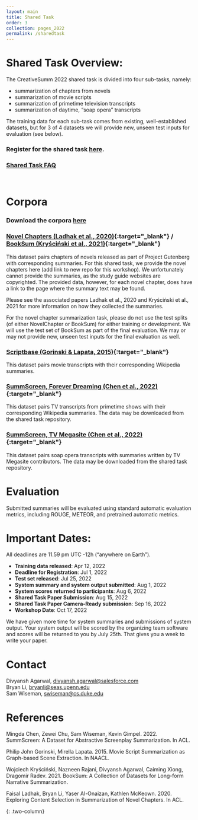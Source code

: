 ```yaml
---
layout: main
title: Shared Task
order: 3
collection: pages_2022
permalink: /sharedtask
---
```


# Shared Task Overview:
The CreativeSumm 2022 shared task is divided into four sub-tasks, namely:

- summarization of chapters from novels
- summarization of movie scripts
- summarization of primetime television transcripts
- summarization of daytime, “soap opera” transcripts

The training data for each sub-task comes from existing, well-established datasets, but for 3 of 4 datasets we will provide new, unseen test inputs for evaluation (see below).
<br>
### Register for the shared task [here](https://docs.google.com/forms/d/e/1FAIpQLScaBT-snWmZACG0Yv2Py9u5MQsOzk9NOfyog53wql17LDfF-w/viewform).
### [Shared Task FAQ](https://docs.google.com/document/d/1c1w9Rk0W-B1yJkbKraYyh9aWHx3Pb2b6pygKOolLOPE/edit?usp=sharing)

<br>

# Corpora

### Download the corpora [here](https://github.com/fladhak/creative-summ-data)

### [Novel Chapters (Ladhak et al., 2020)](https://aclanthology.org/2020.acl-main.453.pdf){:target="_blank"} / [BookSum (Kryściński et al., 2021)](https://arxiv.org/pdf/2105.08209.pdf){:target="_blank"}
This dataset pairs chapters of novels released as part of Project Gutenberg with corresponding summaries. For this shared task, we provide the novel chapters here (add link to new repo for this workshop). We unfortunately cannot provide the summaries, as the study guide websites are copyrighted. The provided data, however, for each novel chapter, does have a link to the page where the summary text may be found.

Please see the associated papers Ladhak et al., 2020 and Kryściński et al., 2021 for more information on how they collected the summaries.

For the novel chapter summarization task, please do not use the test splits (of either NovelChapter or BookSum) for either training or development. We will use the test set of BookSum as part of the final evaluation. We may or may not provide new, unseen test inputs for the final evaluation as well.

### [Scriptbase (Gorinski & Lapata, 2015)](https://aclanthology.org/N15-1113.pdf){:target="_blank"}
This dataset pairs movie transcripts with their corresponding Wikipedia summaries. 

### [SummScreen, Forever Dreaming (Chen et al., 2022)](https://arxiv.org/pdf/2104.07091.pdf){:target="_blank"}
This dataset pairs TV transcripts from primetime shows with their corresponding Wikipedia summaries. The data may be downloaded from the shared task repository.

### [SummScreen, TV Megasite (Chen et al., 2022)](https://arxiv.org/pdf/2104.07091.pdf){:target="_blank"}
This dataset pairs soap opera transcripts with summaries written by TV Megasite contributors. The data may be downloaded from the shared task repository.


# Evaluation
Submitted summaries will be evaluated using standard automatic evaluation metrics, including ROUGE, METEOR, and pretrained automatic metrics.

# Important Dates:
All deadlines are 11.59 pm UTC -12h (“anywhere on Earth”).

- **Training data released**: Apr 12, 2022
- **Deadline for Registration**: Jul 1, 2022
- **Test set released**: Jul 25, 2022
- **System summary and system output submitted**: Aug 1, 2022
- **System scores returned to participants**: Aug 6, 2022
- **Shared Task Paper Submission**: Aug 15, 2022
- **Shared Task Paper Camera-Ready submission**: Sep 16, 2022 
- **Workshop Date**: Oct 17, 2022

We have given more time for system summaries and submissions of system output. Your system output will be scored by the organizing team software and scores will be returned to you by July 25th. That gives you a week to write your paper.


# Contact
Divyansh Agarwal, divyansh.agarwal@salesforce.com <br>
Bryan Li, bryanli@seas.upenn.edu  <br>
Sam Wiseman, swiseman@cs.duke.edu

# References
Mingda Chen, Zewei Chu, Sam Wiseman, Kevin Gimpel. 2022. SummScreen: A Dataset for Abstractive Screenplay Summarization. In ACL.

Philip John Gorinski, Mirella Lapata. 2015. Movie Script Summarization as Graph-based Scene Extraction. In NAACL.

Wojciech Kryściński, Nazneen Rajani, Divyansh Agarwal, Caiming Xiong, Dragomir Radev. 2021. BookSum: A Collection of Datasets for Long-form Narrative Summarization. 

Faisal Ladhak, Bryan Li, Yaser Al-Onaizan, Kathlen McKeown. 2020. Exploring Content Selection in Summarization of Novel Chapters. In ACL.

{: .two-column}
